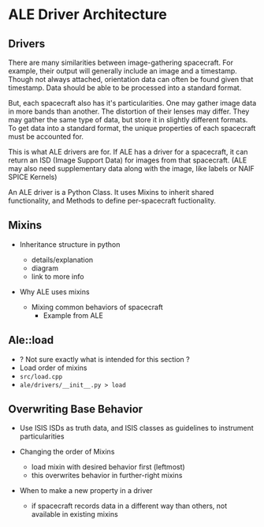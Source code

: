 # ALE Driver Architecture

## Drivers

There are many similarities between image-gathering spacecraft. 
For example, their output will generally include an image and a timestamp. 
Though not always attached, orientation data can often be found given that timestamp. 
Data should be able to be processed into a standard format.

But, each spacecraft also has it's particularities. 
One may gather image data in more bands than another.  The distortion of their lenses may differ. 
They may gather the same type of data, but store it in slightly different formats. 
To get data into a standard format, the unique properties of each spacecraft must be accounted for.

This is what ALE drivers are for.  If ALE has a driver for a spacecraft, 
it can return an ISD (Image Support Data) for images from that spacecraft.
(ALE may also need supplementary data along with the image, like labels or NAIF SPICE Kernels)

An ALE driver is a Python Class.  It uses Mixins to inherit shared functionality, 
and Methods to define per-spacecraft fuctionality.


## Mixins

- Inheritance structure in python
  - details/explanation
  - diagram
  - link to more info

- Why ALE uses mixins
  - Mixing common behaviors of spacecraft
    - Example from ALE


## Ale::load

- ? Not sure exactly what is intended for this section ?
- Load order of mixins
- `src/load.cpp`
- `ale/drivers/__init__.py > load`


## Overwriting Base Behavior

- Use ISIS ISDs as truth data, and ISIS classes as guidelines to instrument particularities

- Changing the order of Mixins
  - load mixin with desired behavior first (leftmost)
  - this overwrites behavior in further-right mixins

- When to make a new property in a driver
  - if spacecraft records data in a different way than others, not available in existing mixins